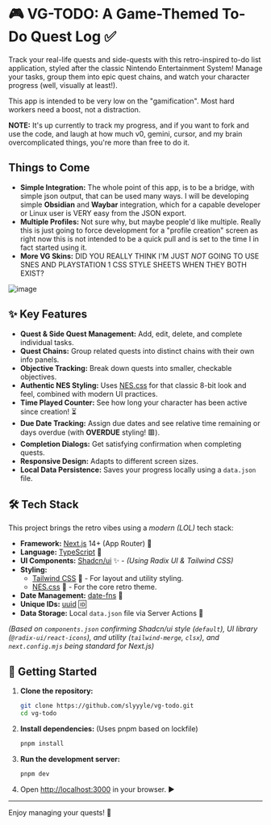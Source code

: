 # 🎮 VG-TODO: A Game-Themed To-Do Quest Log ✅

Track your real-life quests and side-quests with this retro-inspired to-do list application, styled after the classic Nintendo Entertainment System! Manage your tasks, group them into epic quest chains, and watch your character progress (well, visually at least!).

This app is intended to be very low on the "gamification".  Most hard workers need a boost, not a distraction.  

**NOTE:** It's up currently to track my progress, and if you want to fork and use the code, and laugh at how much v0, gemini, cursor, and my brain overcomplicated things, you're more than free to do it.

## Things to Come

*   **Simple Integration:** The whole point of this app, is to be a bridge, with simple json output, that can be used many ways.  I will be developing simple **Obsidian** and **Waybar** integration, which for a capable developer or Linux user is VERY easy from the JSON export.
*   **Multiple Profiles:** Not sure why, but maybe people'd like multiple.  Really this is just going to force development for a "profile creation" screen as right now this is not intended to be a quick pull and is set to the time I in fact started using it.  
*   **More VG Skins:** DID YOU REALLY THINK I'M JUST *NOT* GOING TO USE SNES AND PLAYSTATION 1 CSS STYLE SHEETS WHEN THEY BOTH EXIST?

![image](https://github.com/user-attachments/assets/e3d6b57f-6c6e-420f-8bda-72b2712e8d7d)

## ✨ Key Features

*   **Quest & Side Quest Management:** Add, edit, delete, and complete individual tasks.
*   **Quest Chains:** Group related quests into distinct chains with their own info panels.
*   **Objective Tracking:** Break down quests into smaller, checkable objectives.
*   **Authentic NES Styling:** Uses [NES.css](https://nostalgic-css.github.io/NES.css/) for that classic 8-bit look and feel, combined with modern UI practices.
*   **Time Played Counter:** See how long your character has been active since creation! ⏳
*   **Due Date Tracking:** Assign due dates and see relative time remaining or days overdue (with **OVERDUE** styling! 🟥).
*   **Completion Dialogs:** Get satisfying confirmation when completing quests.
*   **Responsive Design:** Adapts to different screen sizes.
*   **Local Data Persistence:** Saves your progress locally using a `data.json` file.

## 🛠️ Tech Stack

This project brings the retro vibes using a *modern (LOL)* tech stack:

*   **Framework:** [Next.js](https://nextjs.org/) 14+ (App Router) 🚀
*   **Language:** [TypeScript](https://www.typescriptlang.org/) 🔷
*   **UI Components:** [Shadcn/ui](https://ui.shadcn.com/) ✨ - _(Using Radix UI & Tailwind CSS)_
*   **Styling:**
    *   [Tailwind CSS](https://tailwindcss.com/) 💨 - For layout and utility styling.
    *   [NES.css](https://nostalgic-css.github.io/NES.css/) 👾 - For the core retro theme.
*   **Date Management:** [date-fns](https://date-fns.org/) 📅
*   **Unique IDs:** [uuid](https://github.com/uuidjs/uuid) 🆔
*   **Data Storage:** Local `data.json` file via Server Actions 💾

*(Based on `components.json` confirming Shadcn/ui style (`default`), UI library (`@radix-ui/react-icons`), and utility (`tailwind-merge`, `clsx`), and `next.config.mjs` being standard for Next.js)*

## 🚀 Getting Started

1.  **Clone the repository:**
    ```bash
    git clone https://github.com/slyyyle/vg-todo.git
    cd vg-todo
    ```
2.  **Install dependencies:** (Uses pnpm based on lockfile)
    ```bash
    pnpm install
    ```
3.  **Run the development server:**
    ```bash
    pnpm dev
    ```
4.  Open [http://localhost:3000](http://localhost:3000) in your browser. ▶️

---

Enjoy managing your quests! 🎉
